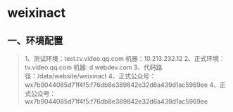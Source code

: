 # weixinact
一、环境配置
------
>1、测试环境：test.tv.video.qq.com  机器：10.213.232.12
>2、正式环境：tv.video.qq.com  机器: d.webdev.com
>3、代码路径：/data/website/weixinact 
>4、正式公众号：
wx7b9044085d71f4f5:f76db8e389842e32d6a439d1ac5969ee
4、正式公众号：
wx7b9044085d71f4f5:f76db8e389842e32d6a439d1ac5969ee






